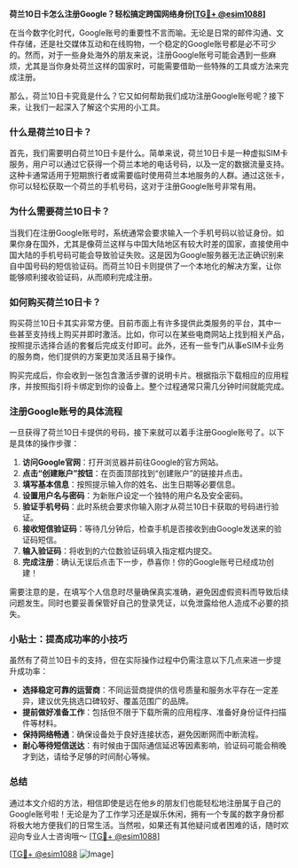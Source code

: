 **荷兰10日卡怎么注册Google？轻松搞定跨国网络身份[[TG💪+ @esim1088](https://t.me/s/esim1088)]**

在当今数字化时代，Google账号的重要性不言而喻。无论是日常的邮件沟通、文件存储，还是社交媒体互动和在线购物，一个稳定的Google账号都是必不可少的。然而，对于一些身处海外的朋友来说，注册Google账号可能会遇到一些麻烦，尤其是当你身处荷兰这样的国家时，可能需要借助一些特殊的工具或方法来完成注册。

那么，荷兰10日卡究竟是什么？它又如何帮助我们成功注册Google账号呢？接下来，让我们一起深入了解这个实用的小工具。

### 什么是荷兰10日卡？

首先，我们需要明白荷兰10日卡是什么。简单来说，荷兰10日卡是一种虚拟SIM卡服务，用户可以通过它获得一个荷兰本地的电话号码，以及一定的数据流量支持。这种卡通常适用于短期旅行者或需要临时使用荷兰本地服务的人群。通过这张卡，你可以轻松获取一个荷兰的手机号码，这对于注册Google账号非常有用。

### 为什么需要荷兰10日卡？

当我们在注册Google账号时，系统通常会要求输入一个手机号码以验证身份。如果你身在国外，尤其是像荷兰这样与中国大陆地区有较大时差的国家，直接使用中国大陆的手机号码可能会导致验证失败。这是因为Google服务器无法正确识别来自中国号码的短信验证码。而荷兰10日卡则提供了一个本地化的解决方案，让你能够顺利接收验证码，从而顺利完成注册。

### 如何购买荷兰10日卡？

购买荷兰10日卡其实非常方便。目前市面上有许多提供此类服务的平台，其中一些甚至支持线上购买并即时激活。比如，你可以在某些电商网站上找到相关产品，按照提示选择合适的套餐后完成支付即可。此外，还有一些专门从事eSIM卡业务的服务商，他们提供的方案更加灵活且易于操作。

购买完成后，你会收到一张包含激活步骤的说明卡片。根据指示下载相应的应用程序，并按照指引将卡绑定到你的设备上。整个过程通常只需几分钟时间就能完成。

### 注册Google账号的具体流程

一旦获得了荷兰10日卡提供的号码，接下来就可以着手注册Google账号了。以下是具体的操作步骤：

1. **访问Google官网**：打开浏览器并前往Google的官方网站。
2. **点击“创建账户”按钮**：在页面顶部找到“创建账户”的链接并点击。
3. **填写基本信息**：按照提示输入你的姓名、出生日期等必要信息。
4. **设置用户名与密码**：为新账户设定一个独特的用户名及安全密码。
5. **验证手机号码**：此时系统会要求你输入刚才从荷兰10日卡获取的号码进行验证。
6. **接收短信验证码**：等待几分钟后，检查手机是否接收到由Google发送来的验证码短信。
7. **输入验证码**：将收到的六位数验证码填入指定框内提交。
8. **完成注册**：确认无误后点击下一步，恭喜你！你的Google账号已经成功创建！

需要注意的是，在填写个人信息时尽量确保真实准确，避免因虚假资料而导致后续问题发生。同时也要妥善保管好自己的登录凭证，以免泄露给他人造成不必要的损失。

### 小贴士：提高成功率的小技巧

虽然有了荷兰10日卡的支持，但在实际操作过程中仍需注意以下几点来进一步提升成功率：

- **选择稳定可靠的运营商**：不同运营商提供的信号质量和服务水平存在一定差异，建议优先挑选口碑较好、覆盖范围广的品牌。
- **提前做好准备工作**：包括但不限于下载所需的应用程序、准备好身份证件扫描件等材料。
- **保持网络畅通**：确保设备处于良好连接状态，避免因断网而中断流程。
- **耐心等待短信送达**：有时候由于国际通信延迟等因素影响，验证码可能会稍晚才到达，请给予足够的时间耐心等候。

### 总结

通过本文介绍的方法，相信即使是远在他乡的朋友们也能轻松地注册属于自己的Google账号啦！无论是为了工作学习还是娱乐休闲，拥有一个专属的数字身份都将极大地方便我们的日常生活。当然啦，如果还有其他疑问或者困难的话，随时欢迎向专业人士咨询哦～ [[TG💪+ @esim1088](https://t.me/s/esim1088)]

[[TG💪+ @esim1088](https://t.me/s/esim1088) ![Image](https://i.postimg.cc/4NQfJmqS/Snipaste-2025-05-13-00-14-12.png)]